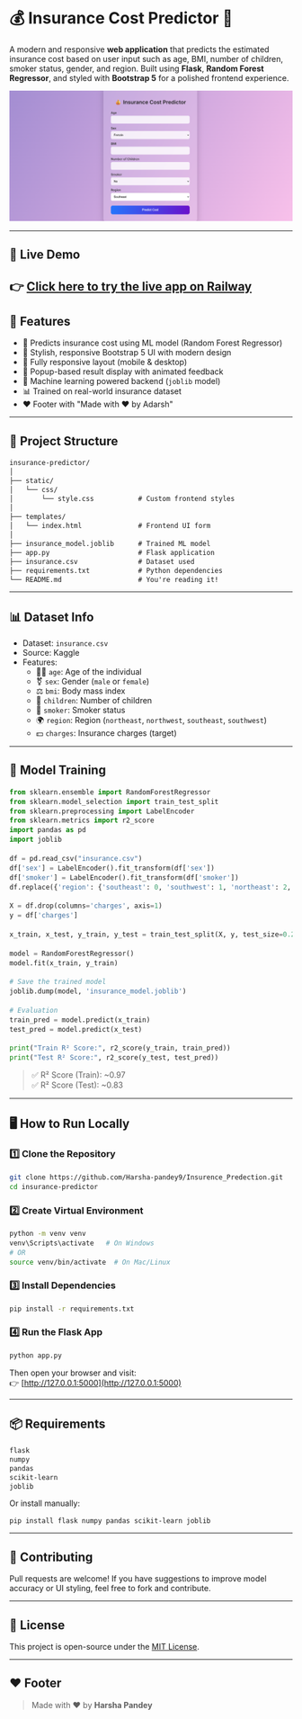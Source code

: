 # 💰 Insurance Cost Predictor 🧾

A modern and responsive **web application** that predicts the estimated insurance cost based on user input such as age, BMI, number of children, smoker status, gender, and region. Built using **Flask**, **Random Forest Regressor**, and styled with **Bootstrap 5** for a polished frontend experience.

![App Preview](preview.png)

---
## 🚀 Live Demo

👉 [Click here to try the live app on Railway](https://web-production-d1dd2.up.railway.app/)
---

## 🚀 Features

- 🔮 Predicts insurance cost using ML model (Random Forest Regressor)
- 🌟 Stylish, responsive Bootstrap 5 UI with modern design
- 📱 Fully responsive layout (mobile & desktop)
- 💬 Popup-based result display with animated feedback
- 🧠 Machine learning powered backend (`joblib` model)
- 📊 Trained on real-world insurance dataset
- ❤️ Footer with "Made with ❤️ by Adarsh"

---

## 📁 Project Structure

```
insurance-predictor/
│
├── static/
│   └── css/
│       └── style.css           # Custom frontend styles
│
├── templates/
│   └── index.html              # Frontend UI form
│
├── insurance_model.joblib      # Trained ML model
├── app.py                      # Flask application
├── insurance.csv               # Dataset used
├── requirements.txt            # Python dependencies
└── README.md                   # You're reading it!
```

---

## 📊 Dataset Info

- Dataset: `insurance.csv`
- Source: Kaggle
- Features:
  - 👨‍🦳 `age`: Age of the individual
  - ⚧️ `sex`: Gender (`male` or `female`)
  - ⚖️ `bmi`: Body mass index
  - 👶 `children`: Number of children
  - 🚬 `smoker`: Smoker status
  - 🌍 `region`: Region (`northeast`, `northwest`, `southeast`, `southwest`)
  - 💵 `charges`: Insurance charges (target)

---

## 🧠 Model Training

```python
from sklearn.ensemble import RandomForestRegressor
from sklearn.model_selection import train_test_split
from sklearn.preprocessing import LabelEncoder
from sklearn.metrics import r2_score
import pandas as pd
import joblib

df = pd.read_csv("insurance.csv")
df['sex'] = LabelEncoder().fit_transform(df['sex'])
df['smoker'] = LabelEncoder().fit_transform(df['smoker'])
df.replace({'region': {'southeast': 0, 'southwest': 1, 'northeast': 2, 'northwest': 3}}, inplace=True)

X = df.drop(columns='charges', axis=1)
y = df['charges']

x_train, x_test, y_train, y_test = train_test_split(X, y, test_size=0.2, random_state=2)

model = RandomForestRegressor()
model.fit(x_train, y_train)

# Save the trained model
joblib.dump(model, 'insurance_model.joblib')

# Evaluation
train_pred = model.predict(x_train)
test_pred = model.predict(x_test)

print("Train R² Score:", r2_score(y_train, train_pred))
print("Test R² Score:", r2_score(y_test, test_pred))
```

> ✅ R² Score (Train): ~0.97  
> ✅ R² Score (Test): ~0.83

---

## 🖥️ How to Run Locally

### 1️⃣ Clone the Repository

```bash
git clone https://github.com/Harsha-pandey9/Insurence_Predection.git
cd insurance-predictor
```

### 2️⃣ Create Virtual Environment

```bash
python -m venv venv
venv\Scripts\activate   # On Windows
# OR
source venv/bin/activate  # On Mac/Linux
```

### 3️⃣ Install Dependencies

```bash
pip install -r requirements.txt
```

### 4️⃣ Run the Flask App

```bash
python app.py
```

Then open your browser and visit:  
👉 [http://127.0.0.1:5000](http://127.0.0.1:5000)

---

## 📦 Requirements

```
flask
numpy
pandas
scikit-learn
joblib
```

Or install manually:
```bash
pip install flask numpy pandas scikit-learn joblib
```


---

## 🙌 Contributing

Pull requests are welcome! If you have suggestions to improve model accuracy or UI styling, feel free to fork and contribute.

---

## 📄 License

This project is open-source under the [MIT License](LICENSE).

---

## ❤️ Footer

> Made with ❤️ by **Harsha Pandey**

